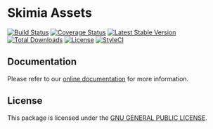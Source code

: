 # Skimia Assets

[![Build Status](https://img.shields.io/travis/skimia/assets/master.svg?style=flat-square)](http://travis-ci.org/skimia/assets)
[![Coverage Status](https://img.shields.io/codecov/c/github/skimia/assets.svg?branch=master&style=flat-square)](https://codecov.io/github/skimia/assets?branch=master)
[![Latest Stable Version](https://img.shields.io/packagist/v/skimia/assets.svg?style=flat-square)](https://packagist.org/packages/skimia/assets)
[![Total Downloads](https://img.shields.io/packagist/dt/skimia/assets.svg?style=flat-square)](https://packagist.org/packages/skimia/assets)
[![License](https://img.shields.io/packagist/l/skimia/assets.svg?style=flat-square)](https://packagist.org/packages/skimia/assets)
[![StyleCI](https://styleci.io/repos/45420482/shield)](https://styleci.io/repos/45420482)

## Documentation

Please refer to our [online documentation](http://skimia.github.io/assets/) for more information.

## License

This package is licensed under the [GNU GENERAL PUBLIC LICENSE](LICENSE).
